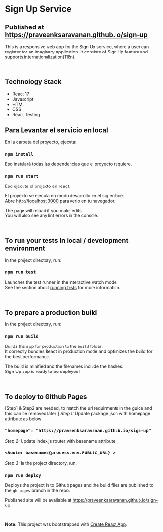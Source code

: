 # Sign Up Service 

## Published at https://praveenksaravanan.github.io/sign-up

This is a responsive web app for the Sign Up service, where a user can register for an imaginary application. It consists of Sign Up feature and supports internationalization(118n).

<br/>

## Technology Stack

* React 17
* Javascript
* HTML
* CSS
* React Testing

## Para Levantar el servicio en local

En la carpeta del proyecto, ejecuta:

### `npm install` 
Eso instalará todas las dependencias que el proyecto requiere.

### `npm run start`
Eso ejecuta el projecto en react.

El proyecto se ejecuta en modo desarrollo en el sig enlace.\
Abre [http://localhost:3000](http://localhost:3000) para verlo en tu navegador.

The page will reload if you make edits.\
You will also see any lint errors in the console.

<br/>

## To run your tests in local / development environment

In the project directory, run:

### `npm run test`

Launches the test runner in the interactive watch mode.\
See the section about [running tests](https://facebook.github.io/create-react-app/docs/running-tests) for more information.

<br/>

## To prepare a production build

In the project directory, run:

### `npm run build`

Builds the app for production to the `build` folder.\
It correctly bundles React in production mode and optimizes the build for the best performance.

The build is minified and the filenames include the hashes.\
Sign Up app is ready to be deployed!

<br/>

## To deploy to Github Pages

[Step1 & Step2 are needed, to match the url requirments in the guide and this can be removed later
]
*Step 1:* Update package.json with homepage attribute as below
### `"homepage": "https://praveenksaravanan.github.io/sign-up"`

*Step 2:* Update index.js router with basename attribute. 
### `<Router basename={process.env.PUBLIC_URL} >`

*Step 3:* In the project directory, run:

### `npm run deploy`

Deploys the project in to Github pages and the build files are published to the `gh-pages` branch in the repo. 

Published site will be available at https://praveenksaravanan.github.io/sign-up 

<br/>

**Note:** This project was bootstrapped with [Create React App](https://github.com/facebook/create-react-app).
